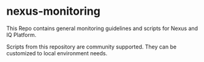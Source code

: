 # nexus-monitoring

This Repo contains general monitoring guidelines and scripts for Nexus and IQ Platform.

Scripts from this repository are community supported. They can be customized to local environment needs.

